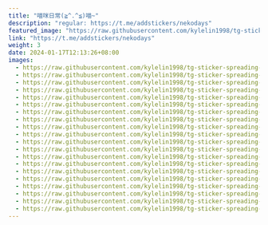 ```yaml
---
title: "喵咪日常(≧^.^≦)喵~"
description: "regular: https://t.me/addstickers/nekodays"
featured_image: "https://raw.githubusercontent.com/kylelin1998/tg-sticker-spreading-worldwide-images/main/img/6c298007-3021-4db4-9a97-da761998a42d.jpg"
link: "https://t.me/addstickers/nekodays"
weight: 3
date: 2024-01-17T12:13:26+08:00
images:
  - https://raw.githubusercontent.com/kylelin1998/tg-sticker-spreading-worldwide-images/main/img/6c298007-3021-4db4-9a97-da761998a42d.jpg
  - https://raw.githubusercontent.com/kylelin1998/tg-sticker-spreading-worldwide-images/main/img/7e911731-5678-4572-abbd-c4cf1c6abf0c.jpg
  - https://raw.githubusercontent.com/kylelin1998/tg-sticker-spreading-worldwide-images/main/img/2395a15b-582c-4d58-aa8e-728b30f16f9d.jpg
  - https://raw.githubusercontent.com/kylelin1998/tg-sticker-spreading-worldwide-images/main/img/8ac98b8e-ac92-41d8-bfdc-ea4016a905f5.jpg
  - https://raw.githubusercontent.com/kylelin1998/tg-sticker-spreading-worldwide-images/main/img/c9bae5a5-f7c1-423f-a18c-635dccd23d31.jpg
  - https://raw.githubusercontent.com/kylelin1998/tg-sticker-spreading-worldwide-images/main/img/c6a6a5ba-3de6-479d-97fb-b4b84af9e533.jpg
  - https://raw.githubusercontent.com/kylelin1998/tg-sticker-spreading-worldwide-images/main/img/e3ce8c56-3549-4366-899c-63bcc2f9e881.jpg
  - https://raw.githubusercontent.com/kylelin1998/tg-sticker-spreading-worldwide-images/main/img/833ebb11-4db1-4b59-8dba-b71d2d6f724f.jpg
  - https://raw.githubusercontent.com/kylelin1998/tg-sticker-spreading-worldwide-images/main/img/7b5456ec-eb44-4171-b8f3-33d57f22974e.jpg
  - https://raw.githubusercontent.com/kylelin1998/tg-sticker-spreading-worldwide-images/main/img/54d0571f-cf29-41bb-94f8-ab3084eb5993.jpg
  - https://raw.githubusercontent.com/kylelin1998/tg-sticker-spreading-worldwide-images/main/img/74991dcb-d472-4f23-8ae8-41c53774b338.jpg
  - https://raw.githubusercontent.com/kylelin1998/tg-sticker-spreading-worldwide-images/main/img/eff9cd01-f0b1-4648-9b7a-bc79a1a1dda9.jpg
  - https://raw.githubusercontent.com/kylelin1998/tg-sticker-spreading-worldwide-images/main/img/74d4b980-9fea-4f6d-b3d6-616b42afa276.jpg
  - https://raw.githubusercontent.com/kylelin1998/tg-sticker-spreading-worldwide-images/main/img/aa4fe39c-0cfa-48d3-aca6-00c202984ddb.jpg
  - https://raw.githubusercontent.com/kylelin1998/tg-sticker-spreading-worldwide-images/main/img/1157fafe-6cb7-4e66-8969-c3a659483c26.jpg
  - https://raw.githubusercontent.com/kylelin1998/tg-sticker-spreading-worldwide-images/main/img/48d7291f-2fab-4b9c-9e67-ee424e43fdb2.jpg
  - https://raw.githubusercontent.com/kylelin1998/tg-sticker-spreading-worldwide-images/main/img/47513954-1f54-4ec1-a865-c5d73bbe5bdb.jpg
  - https://raw.githubusercontent.com/kylelin1998/tg-sticker-spreading-worldwide-images/main/img/1796305b-b9d9-4cdf-a937-523fed48e61d.jpg
  - https://raw.githubusercontent.com/kylelin1998/tg-sticker-spreading-worldwide-images/main/img/2ae6322e-ff41-4710-9a33-f69c9ae910ea.jpg
  - https://raw.githubusercontent.com/kylelin1998/tg-sticker-spreading-worldwide-images/main/img/551dfb3e-a90b-49a1-819d-ce2e9649d8a1.jpg
---
```

